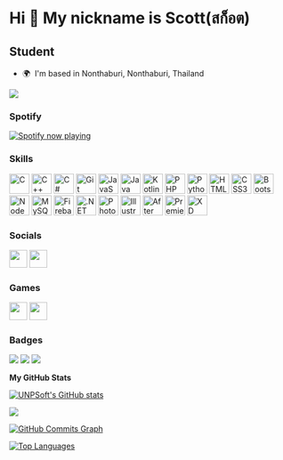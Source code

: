 Hi 👋 My nickname is Scott(สก็อต)
======================

Student
-------

* 🌍  I'm based in Nonthaburi, Nonthaburi, Thailand

<a href="https://www.github.com/UNPSoft" target="_blank" rel="noreferrer"><img
src="https://img.shields.io/github/followers/UNPSoft?logo=github&style=for-the-badge&color=0891b2&labelColor=0d1117" /></a>

### Spotify

<p align="left"><a href="https://open.spotify.com/user/31vqwludr3wnbqyc3tcyzt7jqsiu?si=52712c1df7744d73"><img src="https://spotify-github-profile.vercel.app/api/view.svg?uid=31vqwludr3wnbqyc3tcyzt7jqsiu&cover_image=true&theme=natemoo-re&show_offline=false&background_color=121212&interchange=false&bar_color=53b14f&bar_color_cover=false" alt="Spotify now playing" /></a></p>

### Skills


<p align="left">
<a href="https://docs.microsoft.com/cpp/?view=msvc-170" target="_blank" rel="noreferrer"><img src="https://raw.githubusercontent.com/danielcranney/readme-generator/main/public/icons/skills/c-colored.svg" width="36" height="36" alt="C" /></a>
<a href="https://docs.microsoft.com/cpp/?view=msvc-170" target="_blank" rel="noreferrer"><img src="https://raw.githubusercontent.com/danielcranney/readme-generator/main/public/icons/skills/cplusplus-colored.svg" width="36" height="36" alt="C++" /></a>
<a href="https://docs.microsoft.com/dotnet/csharp/" target="_blank" rel="noreferrer"><img src="https://raw.githubusercontent.com/danielcranney/readme-generator/main/public/icons/skills/csharp-colored.svg" width="36" height="36" alt="C#" /></a>
<a href="https://git-scm.com/" target="_blank" rel="noreferrer"><img src="https://raw.githubusercontent.com/danielcranney/readme-generator/main/public/icons/skills/git-colored.svg" width="36" height="36" alt="Git" /></a>
<a href="https://developer.mozilla.org/docs/Web/JavaScript" target="_blank" rel="noreferrer"><img src="https://raw.githubusercontent.com/danielcranney/readme-generator/main/public/icons/skills/javascript-colored.svg" width="36" height="36" alt="JavaScript" /></a>
<a href="https://www.oracle.com/java/" target="_blank" rel="noreferrer"><img src="https://raw.githubusercontent.com/danielcranney/readme-generator/main/public/icons/skills/java-colored.svg" width="36" height="36" alt="Java" /></a>
<a href="https://kotlinlang.org/" target="_blank" rel="noreferrer"><img src="https://raw.githubusercontent.com/danielcranney/readme-generator/main/public/icons/skills/kotlin-colored.svg" width="36" height="36" alt="Kotlin" /></a>
<a href="https://www.php.net/" target="_blank" rel="noreferrer"><img src="https://raw.githubusercontent.com/danielcranney/readme-generator/main/public/icons/skills/php-colored.svg" width="36" height="36" alt="PHP" /></a>
<a href="https://www.python.org/" target="_blank" rel="noreferrer"><img src="https://raw.githubusercontent.com/danielcranney/readme-generator/main/public/icons/skills/python-colored.svg" width="36" height="36" alt="Python" /></a>
<a href="https://developer.mozilla.org/docs/Glossary/HTML5" target="_blank" rel="noreferrer"><img src="https://raw.githubusercontent.com/danielcranney/readme-generator/main/public/icons/skills/html5-colored.svg" width="36" height="36" alt="HTML5" /></a>
<a href="https://www.w3.org/TR/CSS/#css" target="_blank" rel="noreferrer"><img src="https://raw.githubusercontent.com/danielcranney/readme-generator/main/public/icons/skills/css3-colored.svg" width="36" height="36" alt="CSS3" /></a>
<a href="https://getbootstrap.com/" target="_blank" rel="noreferrer"><img src="https://raw.githubusercontent.com/danielcranney/readme-generator/main/public/icons/skills/bootstrap-colored.svg" width="36" height="36" alt="Bootstrap" /></a>
<a href="https://nodejs.org/" target="_blank" rel="noreferrer"><img src="https://raw.githubusercontent.com/danielcranney/readme-generator/main/public/icons/skills/nodejs-colored.svg" width="36" height="36" alt="NodeJS" /></a>
<a href="https://www.mysql.com/" target="_blank" rel="noreferrer"><img src="https://raw.githubusercontent.com/danielcranney/readme-generator/main/public/icons/skills/mysql-colored.svg" width="36" height="36" alt="MySQL" /></a>
<a href="https://firebase.google.com/" target="_blank" rel="noreferrer"><img src="https://raw.githubusercontent.com/danielcranney/readme-generator/main/public/icons/skills/firebase-colored.svg" width="36" height="36" alt="Firebase" /></a>
<a href="https://dotnet.microsoft.com" target="_blank" rel="noreferrer"><img src="https://raw.githubusercontent.com/danielcranney/readme-generator/main/public/icons/skills/dot-net-colored.svg" width="36" height="36" alt=".NET" /></a>
<a href="https://www.adobe.com/products/photoshop.html" target="_blank" rel="noreferrer"><img src="https://raw.githubusercontent.com/danielcranney/readme-generator/main/public/icons/skills/photoshop-colored.svg" width="36" height="36" alt="Photoshop" /></a>
<a href="https://www.adobe.com/products/illustrator.html" target="_blank" rel="noreferrer"><img src="https://raw.githubusercontent.com/danielcranney/readme-generator/main/public/icons/skills/illustrator-colored.svg" width="36" height="36" alt="Illustrator" /></a>
<a href="https://www.adobe.com/products/aftereffects.html" target="_blank" rel="noreferrer"><img src="https://raw.githubusercontent.com/danielcranney/readme-generator/main/public/icons/skills/aftereffects-colored.svg" width="36" height="36" alt="After Effects" /></a>
<a href="https://www.adobe.com/products/premiere.html" target="_blank" rel="noreferrer"><img src="https://raw.githubusercontent.com/danielcranney/readme-generator/main/public/icons/skills/premierepro-colored.svg" width="36" height="36" alt="Premiere Pro" /></a>
<a href="https://www.adobe.com/products/xd.html" target="_blank" rel="noreferrer"><img src="https://raw.githubusercontent.com/danielcranney/readme-generator/main/public/icons/skills/xd-colored.svg" width="36" height="36" alt="XD" /></a>
</p>


### Socials

<p align="left">
<a href="https://www.github.com/UNPSoft" target="_blank" rel="noreferrer"><img src="https://raw.githubusercontent.com/danielcranney/readme-generator/main/public/icons/socials/github.svg" width="32" height="32" /></a>
<a href="https://line.me" target="_blank" rel="noreferrer"><img src="https://user-images.githubusercontent.com/131740614/234199838-21f85477-95e7-469a-8af6-80473d11cc7b.svg" width="32" height="32" /></a>
</p>

### Games

<p align="left">
<a href="https://www.fallguys.com/" target="_blank" rel="noreferrer"><img src="https://user-images.githubusercontent.com/131740614/234201109-2a3785e4-af1f-4b47-b81b-c8151a63de7a.png" width="32" height="32" /></a>
<a href="https://playvalorant.com/" target="_blank" rel="noreferrer"><img src="https://user-images.githubusercontent.com/131740614/234201834-228e82fc-35c2-443c-90cd-f382f49bfe59.svg" width="32" height="32" /></a>
</p>

### Badges

<p aliagn="left">
<img src="https://img.shields.io/badge/platform-win--64-lightgrey" /></a>
<img src="https://img.shields.io/badge/platform-android--11-lightgrey" /></a>
<img src="https://img.shields.io/badge/platform-ipados--beta-lightgrey" /></a>
</p>

<b>My GitHub Stats</b>

<a href="http://www.github.com/UNPSoft"><img src="https://github-readme-stats.vercel.app/api?username=UNPSoft&show_icons=true&hide=&count_private=true&title_color=0891b2&text_color=ffffff&icon_color=0891b2&bg_color=0d1117&hide_border=true&show_icons=true" alt="UNPSoft's GitHub stats" /></a>

<a href="http://www.github.com/UNPSoft"><img src="https://github-readme-streak-stats.herokuapp.com/?user=UNPSoft&stroke=ffffff&background=0d1117&ring=0891b2&fire=0891b2&currStreakNum=ffffff&currStreakLabel=0891b2&sideNums=ffffff&sideLabels=ffffff&dates=ffffff&hide_border=true" /></a>

<a href="http://www.github.com/UNPSoft"><img src="https://github-readme-activity-graph.cyclic.app/graph?username=UNPSoft&bg_color=0d1117&color=ffffff&line=0891b2&point=ffffff&area_color=0d1117&area=true&hide_border=true&custom_title=GitHub%20Commits%20Graph" alt="GitHub Commits Graph" /></a>

<a href="https://github.com/UNPSoft" align="left"><img src="https://github-readme-stats.vercel.app/api/top-langs/?username=UNPSoft&langs_count=10&title_color=0891b2&text_color=ffffff&icon_color=0891b2&bg_color=0d1117&hide_border=true&locale=en&custom_title=Top%20%Languages" alt="Top Languages" /></a>
